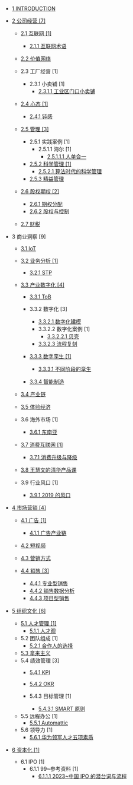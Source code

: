   - [1 INTRODUCTION](/INTRODUCTION.md)
  - [2 公司经营 [7]](/公司经营/README.md)
    - [2.1 互联网 [1]](/公司经营/互联网/README.md)
      - [2.1.1 互联网术语](/公司经营/互联网/互联网术语.md)
    - [2.2 价值网络](/公司经营/价值网络/README.md)
      
    - 2.3 工厂经营 [1]
      - 2.3.1 小卖铺 [1]
        - [2.3.1.1 工业区门口小卖铺](/公司经营/工厂经营/小卖铺/工业区门口小卖铺.md)
    - [2.4 心态 [1]](/公司经营/心态/README.md)
      - [2.4.1 钝感](/公司经营/心态/钝感.md)
    - [2.5 管理 [3]](/公司经营/管理/README.md)
      - 2.5.1 实践案例 [1]
        - 2.5.1.1 海尔 [1]
          - [2.5.1.1.1 人单合一](/公司经营/管理/实践案例/海尔/人单合一.md)
      - [2.5.2 科学管理 [1]](/公司经营/管理/科学管理/README.md)
        - [2.5.2.1 算法时代的科学管理](/公司经营/管理/科学管理/算法时代的科学管理.md)
      - [2.5.3 精益管理](/公司经营/管理/精益管理/README.md)
        
    - [2.6 股权期权 [2]](/公司经营/股权期权/README.md)
      - [2.6.1 期权分配](/公司经营/股权期权/期权分配.md)
      - [2.6.2 股权与控制](/公司经营/股权期权/股权与控制/README.md)
        
    - [2.7 财税](/公司经营/财税/README.md)
      
  - 3 商业洞察 [9]
    - [3.1 IoT](/商业洞察/IoT.md)
    - [3.2 业务分析 [1]](/商业洞察/业务分析/README.md)
      - [3.2.1 STP](/商业洞察/业务分析/STP/README.md)
        
    - [3.3 产业数字化 [4]](/商业洞察/产业数字化/README.md)
      - [3.3.1 ToB](/商业洞察/产业数字化/ToB/README.md)
        
      - 3.3.2 数字化 [3]
        - [3.3.2.1 数字化建模](/商业洞察/产业数字化/数字化/数字化建模.md)
        - 3.3.2.2 数字化案例 [1]
          - [3.3.2.2.1 贝壳](/商业洞察/产业数字化/数字化/数字化案例/贝壳.md)
        - [3.3.2.3 流程复刻](/商业洞察/产业数字化/数字化/流程复刻.md)
      - [3.3.3 数字孪生 [1]](/商业洞察/产业数字化/数字孪生/README.md)
        - [3.3.3.1 不同阶段的孪生](/商业洞察/产业数字化/数字孪生/不同阶段的孪生.md)
      - [3.3.4 智能制造](/商业洞察/产业数字化/智能制造/README.md)
        
    - [3.4 产业链](/商业洞察/产业链.md)
    - [3.5 体验经济](/商业洞察/体验经济/README.md)
      
    - 3.6 海外市场 [1]
      - [3.6.1 东南亚](/商业洞察/海外市场/东南亚.md)
    - [3.7 消费互联网 [1]](/商业洞察/消费互联网/README.md)
      - [3.7.1 消费升级与降级](/商业洞察/消费互联网/消费升级与降级/README.md)
        
    - [3.8 王慧文的清华产品课](/商业洞察/王慧文的清华产品课.md)
    - 3.9 行业风口 [1]
      - [3.9.1 2019 的风口](/商业洞察/行业风口/2019%20的风口.md)
  - [4 市场营销 [4]](/市场营销/README.md)
    - [4.1 广告 [1]](/市场营销/广告/README.md)
      - [4.1.1 广告产业链](/市场营销/广告/广告产业链.md)
    - [4.2 短视频](/市场营销/短视频/README.md)
      
    - [4.3 营销方式](/市场营销/营销方式.md)
    - [4.4 销售 [3]](/市场营销/销售/README.md)
      - [4.4.1 专业型销售](/市场营销/销售/专业型销售.md)
      - [4.4.2 销售数据分析](/市场营销/销售/销售数据分析.md)
      - [4.4.3 项目型销售](/市场营销/销售/项目型销售.md)
  - [5 组织文化 [6]](/组织文化/README.md)
    - [5.1 人才管理 [1]](/组织文化/人才管理/README.md)
      - [5.1.1 人才观](/组织文化/人才管理/人才观.md)
    - 5.2 团队组成 [1]
      - [5.2.1 合作人的选择](/组织文化/团队组成/合作人的选择.md)
    - [5.3 拿来主义](/组织文化/拿来主义.md)
    - 5.4 绩效管理 [3]
      - [5.4.1 KPI](/组织文化/绩效管理/KPI/README.md)
        
      - [5.4.2 OKR](/组织文化/绩效管理/OKR/README.md)
        
      - 5.4.3 目标管理 [1]
        - [5.4.3.1 SMART 原则](/组织文化/绩效管理/目标管理/SMART%20原则.md)
    - 5.5 远程办公 [1]
      - [5.5.1 Automattic](/组织文化/远程办公/Automattic.md)
    - 5.6 领导力 [1]
      - [5.6.1 华为领军人才五项素质](/组织文化/领导力/华为领军人才五项素质.md)
  - [6 资本化 [1]](/资本化/README.md)
    - 6.1 IPO [1]
      - 6.1.1 99~参考资料 [1]
        - [6.1.1.1 2023~中国 IPO 的潜台词与流程](/资本化/IPO/99~参考资料/2023~中国%20IPO%20的潜台词与流程.md)